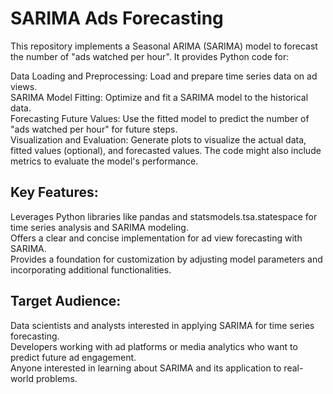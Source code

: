 # SARIMA Ads Forecasting <br>
This repository implements a Seasonal ARIMA (SARIMA) model to forecast the number of "ads watched per hour". It provides Python code for:

Data Loading and Preprocessing: Load and prepare time series data on ad views. <br>
SARIMA Model Fitting: Optimize and fit a SARIMA model to the historical data. <br>
Forecasting Future Values: Use the fitted model to predict the number of "ads watched per hour" for future steps. <br>
Visualization and Evaluation: Generate plots to visualize the actual data, fitted values (optional), and forecasted values. The code might also include metrics to evaluate the model's performance. <br>
## Key Features:

Leverages Python libraries like pandas and statsmodels.tsa.statespace for time series analysis and SARIMA modeling.<br>
Offers a clear and concise implementation for ad view forecasting with SARIMA.<br>
Provides a foundation for customization by adjusting model parameters and incorporating additional functionalities.<br>
## Target Audience:

Data scientists and analysts interested in applying SARIMA for time series forecasting.<br>
Developers working with ad platforms or media analytics who want to predict future ad engagement.<br>
Anyone interested in learning about SARIMA and its application to real-world problems.<br>
